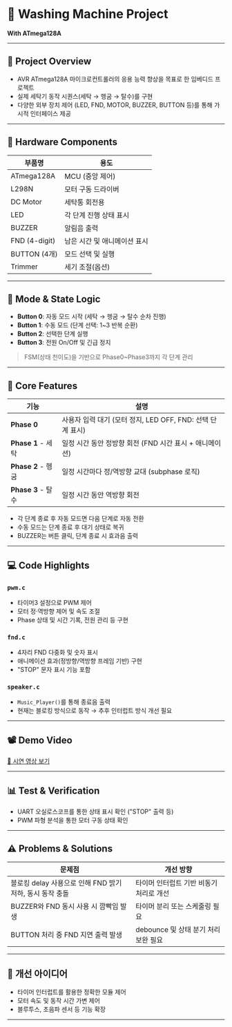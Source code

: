 # 🧺 Washing Machine Project  
**With ATmega128A**  

---

## 📌 Project Overview

- AVR ATmega128A 마이크로컨트롤러의 응용 능력 향상을 목표로 한 임베디드 프로젝트
- 실제 세탁기 동작 시퀀스(세탁 → 헹굼 → 탈수)를 구현
- 다양한 외부 장치 제어 (LED, FND, MOTOR, BUZZER, BUTTON 등)를 통해 가시적 인터페이스 제공

---

## 🔩 Hardware Components

| 부품명           | 용도                |
|------------------|---------------------|
| ATmega128A       | MCU (중앙 제어)     |
| L298N            | 모터 구동 드라이버  |
| DC Motor         | 세탁통 회전용       |
| LED              | 각 단계 진행 상태 표시 |
| BUZZER           | 알림음 출력         |
| FND (4-digit)    | 남은 시간 및 애니메이션 표시 |
| BUTTON (4개)     | 모드 선택 및 실행   |
| Trimmer          | 세기 조절(옵션)     |

---

## 🧠 Mode & State Logic

- **Button 0**: 자동 모드 시작 (세탁 → 헹굼 → 탈수 순차 진행)  
- **Button 1**: 수동 모드 (단계 선택: 1~3 반복 순환)  
- **Button 2**: 선택한 단계 실행  
- **Button 3**: 전원 On/Off 및 긴급 정지  

> FSM(상태 천이도)을 기반으로 Phase0~Phase3까지 각 단계 관리

---

## 🔧 Core Features

| 기능              | 설명 |
|-------------------|------|
| **Phase 0**       | 사용자 입력 대기 (모터 정지, LED OFF, FND: 선택 단계 표시) |
| **Phase 1** - 세탁 | 일정 시간 동안 정방향 회전 (FND 시간 표시 + 애니메이션) |
| **Phase 2** - 헹굼 | 일정 시간마다 정/역방향 교대 (subphase 로직) |
| **Phase 3** - 탈수 | 일정 시간 동안 역방향 회전 |

- 각 단계 종료 후 자동 모드면 다음 단계로 자동 전환  
- 수동 모드는 단계 종료 후 대기 상태로 복귀  
- BUZZER는 버튼 클릭, 단계 종료 시 효과음 출력

---

## 💻 Code Highlights

### `pwm.c`

- 타이머3 설정으로 PWM 제어
- 모터 정·역방향 제어 및 속도 조절
- Phase 상태 및 시간 기록, 전원 관리 등 구현

### `fnd.c`

- 4자리 FND 다중화 및 숫자 표시
- 애니메이션 효과(정방향/역방향 프레임 기반) 구현
- "STOP" 문자 표시 기능 포함

### `speaker.c`

- `Music_Player()`를 통해 종료음 출력
- 현재는 블로킹 방식으로 동작 → 추후 인터럽트 방식 개선 필요

---

## 📽 Demo Video

[🔗 시연 영상 보기](https://youtube.com/shorts/i7M0yNZkVg0)

---

## 📊 Test & Verification

- UART 오실로스코프를 통한 상태 표시 확인 ("STOP" 출력 등)
- PWM 파형 분석을 통한 모터 구동 상태 확인

---

## ⚠️ Problems & Solutions

| 문제점 | 개선 방향 |
|--------|-----------|
| 블로킹 delay 사용으로 인해 FND 밝기 저하, 동시 동작 충돌 | 타이머 인터럽트 기반 비동기 처리로 개선 |
| BUZZER와 FND 동시 사용 시 깜빡임 발생 | 타이머 분리 또는 스케줄링 필요 |
| BUTTON 처리 중 FND 지연 출력 발생 | debounce 및 상태 분기 처리 보완 필요 |

---

## 🔧 개선 아이디어

- 타이머 인터럽트를 활용한 정확한 모듈 제어
- 모터 속도 및 동작 시간 가변 제어
- 블루투스, 초음파 센서 등 기능 확장

---
